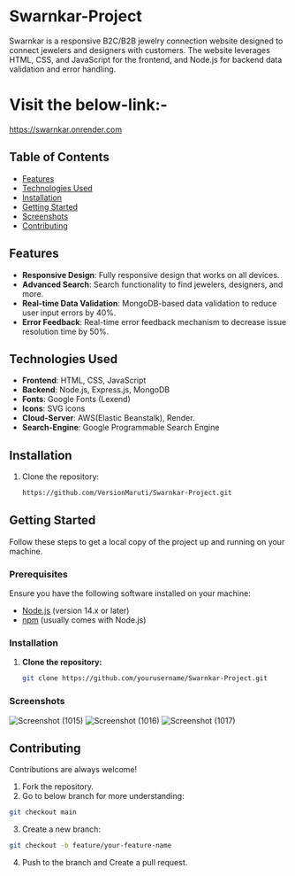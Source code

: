 # Swarnkar-Project

Swarnkar is a responsive B2C/B2B jewelry connection website designed to connect jewelers and designers with customers. The website leverages HTML, CSS, and JavaScript for the frontend, and Node.js for backend data validation and error handling.

# Visit the below-link:-
https://swarnkar.onrender.com

## Table of Contents

- [Features](#features)
- [Technologies Used](#technologies-used)
- [Installation](#installation)
- [Getting Started](#gettingstarted)
- [Screenshots](#project-structure)
- [Contributing](#contributing)

## Features

- **Responsive Design**: Fully responsive design that works on all devices.
- **Advanced Search**: Search functionality to find jewelers, designers, and more.
- **Real-time Data Validation**: MongoDB-based data validation to reduce user input errors by 40%.
- **Error Feedback**: Real-time error feedback mechanism to decrease issue resolution time by 50%.

## Technologies Used

- **Frontend**: HTML, CSS, JavaScript
- **Backend**: Node.js, Express.js, MongoDB
- **Fonts**: Google Fonts (Lexend)
- **Icons**: SVG icons
- **Cloud-Server**: AWS(Elastic Beanstalk), Render.
- **Search-Engine**: Google Programmable Search Engine

## Installation

1. Clone the repository:
   ```sh
   https://github.com/VersionMaruti/Swarnkar-Project.git
   ```

## Getting Started

Follow these steps to get a local copy of the project up and running on your machine.

### Prerequisites

Ensure you have the following software installed on your machine:

- [Node.js](https://nodejs.org/) (version 14.x or later)
- [npm](https://www.npmjs.com/) (usually comes with Node.js)

### Installation

1. **Clone the repository:**

   ```sh
   git clone https://github.com/yourusername/Swarnkar-Project.git

### Screenshots
![Screenshot (1015)](https://github.com/VersionMaruti/Swarnkar-Project/assets/156605831/ea34bbde-07f7-4b7c-9cf1-90c5d46b9963)
![Screenshot (1016)](https://github.com/VersionMaruti/Swarnkar-Project/assets/156605831/9e46a6a2-cb03-4236-9cf1-3bd9266e065e)
![Screenshot (1017)](https://github.com/VersionMaruti/Swarnkar-Project/assets/156605831/974979c2-158a-4d11-b5c6-cad4521eba78)

## Contributing

Contributions are always welcome!

1. Fork the repository.
2. Go to below branch for more understanding:
```sh
git checkout main
```
3. Create a new branch:
```sh
git checkout -b feature/your-feature-name
```
4. Push to the branch and Create a pull request.

